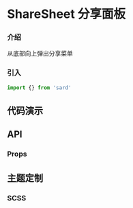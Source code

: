 # ShareSheet 分享面板

### 介绍

从底部向上弹出分享菜单

### 引入

```js
import {} from 'sard'
```

## 代码演示

## API

### Props

## 主题定制

### SCSS

```scss

```
